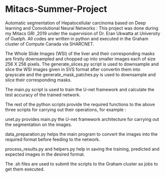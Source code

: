 # Mitacs-Summer-Project
Automatic segmentation of Hepatocellular carcinoma based on Deep learning and Convolutional Neural Networks : This project was done during my Mitacs GRI ,2019 under the supervision of Dr. Eran Ukwatta at University of Guelph.
All codes are written in python and executed in the Graham cluster of Compute Canada via SHARCNET.

The Whole Slide Images (WSI) of the liver and their corresponding masks are firstly downsampled and chopped up into smaller images each of size 256 X 256 pixels.
The generate_slices.py script is used to downsample and slice the WSI images given in SVS format after convertin them into grayscale and
the generate_mask_patches.py is used to downsample and slice their corresponding masks.

The main.py script is used to train the U-net framework and calculate the test accuracy of the trained network.

The rest of the python scripts provide the required functions to the above three scripts for carrying out their operations, for example : 

unet.py provides main.py the U-net framework architecture for carrying out the segmentation on the images.

data_preparation.py helps the main program to convert the images into the required format before feeding to the network.

process_results.py and helpers.py help in saving the training, predicted and expected images in the desired format.

The .sh files are used to submit the scripts to the Graham cluster as jobs to get them executed.
